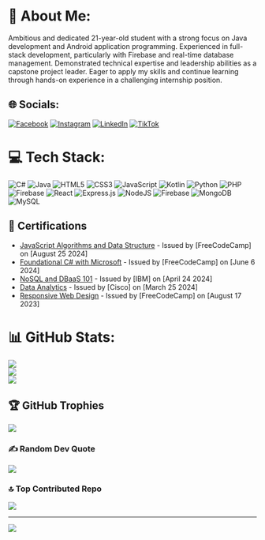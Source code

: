 # 💫 About Me:
Ambitious and dedicated 21-year-old student with a strong focus on Java development and Android application programming. Experienced in full-stack development, particularly with Firebase and real-time database management. Demonstrated technical expertise and leadership abilities as a capstone project leader. Eager to apply my skills and continue learning through hands-on experience in a challenging internship position.


## 🌐 Socials:
[![Facebook](https://img.shields.io/badge/Facebook-%231877F2.svg?logo=Facebook&logoColor=white)](https://facebook.com/https://www.facebook.com/hoyjaren) [![Instagram](https://img.shields.io/badge/Instagram-%23E4405F.svg?logo=Instagram&logoColor=white)](https://instagram.com/https://www.instagram.com/hoyjaren/) [![LinkedIn](https://img.shields.io/badge/LinkedIn-%230077B5.svg?logo=linkedin&logoColor=white)](https://linkedin.com/in/https://www.linkedin.com/in/tabutabo-jaren19/) [![TikTok](https://img.shields.io/badge/TikTok-%23000000.svg?logo=TikTok&logoColor=white)](https://tiktok.com/@https://www.tiktok.com/@hoyjaren) 

# 💻 Tech Stack:
![C#](https://img.shields.io/badge/c%23-%23239120.svg?style=for-the-badge&logo=csharp&logoColor=white) ![Java](https://img.shields.io/badge/java-%23ED8B00.svg?style=for-the-badge&logo=openjdk&logoColor=white) ![HTML5](https://img.shields.io/badge/html5-%23E34F26.svg?style=for-the-badge&logo=html5&logoColor=white) ![CSS3](https://img.shields.io/badge/css3-%231572B6.svg?style=for-the-badge&logo=css3&logoColor=white) ![JavaScript](https://img.shields.io/badge/javascript-%23323330.svg?style=for-the-badge&logo=javascript&logoColor=%23F7DF1E) ![Kotlin](https://img.shields.io/badge/kotlin-%237F52FF.svg?style=for-the-badge&logo=kotlin&logoColor=white) ![Python](https://img.shields.io/badge/python-3670A0?style=for-the-badge&logo=python&logoColor=ffdd54) ![PHP](https://img.shields.io/badge/php-%23777BB4.svg?style=for-the-badge&logo=php&logoColor=white) ![Firebase](https://img.shields.io/badge/firebase-%23039BE5.svg?style=for-the-badge&logo=firebase) ![React](https://img.shields.io/badge/react-%2320232a.svg?style=for-the-badge&logo=react&logoColor=%2361DAFB) ![Express.js](https://img.shields.io/badge/express.js-%23404d59.svg?style=for-the-badge&logo=express&logoColor=%2361DAFB) ![NodeJS](https://img.shields.io/badge/node.js-6DA55F?style=for-the-badge&logo=node.js&logoColor=white) ![Firebase](https://img.shields.io/badge/firebase-a08021?style=for-the-badge&logo=firebase&logoColor=ffcd34) ![MongoDB](https://img.shields.io/badge/MongoDB-%234ea94b.svg?style=for-the-badge&logo=mongodb&logoColor=white) ![MySQL](https://img.shields.io/badge/mysql-4479A1.svg?style=for-the-badge&logo=mysql&logoColor=white)

## 📜 Certifications
- [JavaScript Algorithms and Data Structure](https://www.freecodecamp.org/certification/JarenTabutabo/javascript-algorithms-and-data-structures-v8) - Issued by [FreeCodeCamp] on [August 25 2024]
- [Foundational C# with Microsoft](https://www.freecodecamp.org/certification/JarenTabutabo/foundational-c-sharp-with-microsoft) - Issued by [FreeCodeCamp] on [June 6 2024]
- [NoSQL and DBaaS 101](https://courses.cognitiveclass.ai/certificates/d9c3febf2ec84263b8f8d3c530d995f3) - Issued by [IBM] on [April 24 2024]
- [Data Analytics](https://www.credly.com/badges/f041675d-d2b4-4884-b934-e324cdc1a39a/linked_in_profile) - Issued by [Cisco] on [March 25 2024]
- [Responsive Web Design](https://www.freecodecamp.org/certification/JarenTabutabo/responsive-web-design) - Issued by [FreeCodeCamp] on [August 17 2023]

# 📊 GitHub Stats:
![](https://github-readme-stats.vercel.app/api?username=hoyjaren&theme=tokyonight&hide_border=false&include_all_commits=false&count_private=false)<br/>
![](https://github-readme-streak-stats.herokuapp.com/?user=hoyjaren&theme=tokyonight&hide_border=false)<br/>
![](https://github-readme-stats.vercel.app/api/top-langs/?username=hoyjaren&theme=tokyonight&hide_border=false&include_all_commits=false&count_private=false&layout=compact)

## 🏆 GitHub Trophies
![](https://github-profile-trophy.vercel.app/?username=hoyjaren&theme=tokyonight&no-frame=false&no-bg=true&margin-w=4)

### ✍️ Random Dev Quote
![](https://quotes-github-readme.vercel.app/api?type=horizontal&theme=tokyonight)

### 🔝 Top Contributed Repo
![](https://github-contributor-stats.vercel.app/api?username=hoyjaren&limit=5&theme=tokyonight&combine_all_yearly_contributions=true)

---
[![](https://visitcount.itsvg.in/api?id=hoyjaren&icon=0&color=0)](https://visitcount.itsvg.in)

<!-- Proudly created with GPRM ( https://gprm.itsvg.in ) -->

